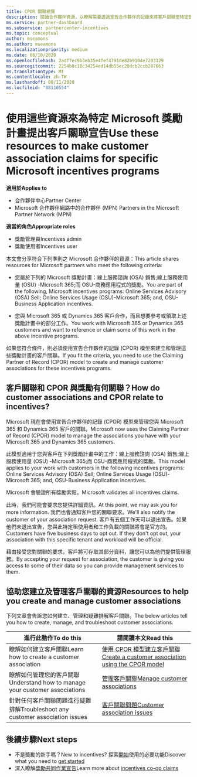 ```yaml
---
title: CPOR 關聯總覽
description: 閱讀合作夥伴資源，以瞭解需要透過宣告合作夥伴的記錄來將客戶關聯至特定獎勵方案 (CPOR) 模型。
ms.service: partner-dashboard
ms.subservice: partnercenter-incentives
ms.topic: conceptual
author: mseamons
ms.author: mseamons
ms.localizationpriority: medium
ms.date: 08/10/2020
ms.openlocfilehash: 2adf7ec9b3eb35e4fef4791de82b9104e7203329
ms.sourcegitcommit: 2254b8c18c34254ed14db55ec20dcb2ccb287663
ms.translationtype: MT
ms.contentlocale: zh-TW
ms.lasthandoff: 08/11/2020
ms.locfileid: "88110554"
---
```

# <a name="use-these-resources-to-make-customer-association-claims-for-specific-microsoft-incentives-programs"></a><span data-ttu-id="de480-103">使用這些資源來為特定 Microsoft 獎勵計畫提出客戶關聯宣告</span><span class="sxs-lookup"><span data-stu-id="de480-103">Use these resources to make customer association claims for specific Microsoft incentives programs</span></span>

<span data-ttu-id="de480-104">**適用於**</span><span class="sxs-lookup"><span data-stu-id="de480-104">**Applies to**</span></span>

- <span data-ttu-id="de480-105">合作夥伴中心</span><span class="sxs-lookup"><span data-stu-id="de480-105">Partner Center</span></span>
- <span data-ttu-id="de480-106">Microsoft 合作夥伴網路中的合作夥伴 (MPN) </span><span class="sxs-lookup"><span data-stu-id="de480-106">Partners in the Microsoft Partner Network (MPN)</span></span>

<span data-ttu-id="de480-107">**適當的角色**</span><span class="sxs-lookup"><span data-stu-id="de480-107">**Appropriate roles**</span></span>

- <span data-ttu-id="de480-108">獎勵管理員</span><span class="sxs-lookup"><span data-stu-id="de480-108">Incentives admin</span></span>
- <span data-ttu-id="de480-109">獎勵使用者</span><span class="sxs-lookup"><span data-stu-id="de480-109">Incentives user</span></span>

<span data-ttu-id="de480-110">本文會分享符合下列準則之 Microsoft 合作夥伴的資源：</span><span class="sxs-lookup"><span data-stu-id="de480-110">This article shares resources for Microsoft partners who meet the following criteria:</span></span>

- <span data-ttu-id="de480-111">您屬於下列的 Microsoft 獎勵計畫：線上服務諮詢 (OSA) 銷售;線上服務使用量 (OSU) -Microsoft 365;而 OSU-商務應用程式的獎勵。</span><span class="sxs-lookup"><span data-stu-id="de480-111">You are part of the following, Microsoft incentives programs: Online Services Advisory (OSA) Sell; Online Services Usage (OSU)-Microsoft 365; and, OSU-Business Application incentives.</span></span>

- <span data-ttu-id="de480-112">您與 Microsoft 365 或 Dynamics 365 客戶合作，而且想要參考或領取上述獎勵計畫中的部分工作。</span><span class="sxs-lookup"><span data-stu-id="de480-112">You work with Microsoft 365 or Dynamics 365 customers and want to reference or claim some of this work in the above incentive programs.</span></span>

<span data-ttu-id="de480-113">如果您符合條件，則必須使用宣告合作夥伴的記錄 (CPOR) 模型來建立和管理這些獎勵計畫的客戶關聯。</span><span class="sxs-lookup"><span data-stu-id="de480-113">If you fit the criteria, you need to use the Claiming Partner of Record (CPOR) model to create and manage customer associations for these incentives programs.</span></span>
 
## <a name="how-do-customer-associations-and-cpor-relate-to-incentives"></a><span data-ttu-id="de480-114">客戶關聯和 CPOR 與獎勵有何關聯？</span><span class="sxs-lookup"><span data-stu-id="de480-114">How do customer associations and CPOR relate to incentives?</span></span>

<span data-ttu-id="de480-115">Microsoft 現在會使用宣告合作夥伴的記錄 (CPOR) 模型來管理您與 Microsoft 365 和 Dynamics 365 客戶的關聯。</span><span class="sxs-lookup"><span data-stu-id="de480-115">Microsoft now uses the Claiming Partner of Record (CPOR) model to manage the associations you have with your Microsoft 365 and Dynamics 365 customers.</span></span>

<span data-ttu-id="de480-116">此模型適用于您與客戶在下列獎勵計畫中的工作：線上服務諮詢 (OSA) 銷售;線上服務使用量 (OSU) -Microsoft 365;而 OSU-商務應用程式的獎勵。</span><span class="sxs-lookup"><span data-stu-id="de480-116">This model applies to your work with customers in the following incentives programs: Online Services Advisory (OSA) Sell; Online Services Usage (OSU)-Microsoft 365; and, OSU-Business Application incentives.</span></span>

<span data-ttu-id="de480-117">Microsoft 會驗證所有獎勵索賠。</span><span class="sxs-lookup"><span data-stu-id="de480-117">Microsoft validates all incentives claims.</span></span>

<span data-ttu-id="de480-118">此時，我們可能會要求您提供詳細資訊。</span><span class="sxs-lookup"><span data-stu-id="de480-118">At this point, we may ask you for more information.</span></span> <span data-ttu-id="de480-119">我們也會通知客戶您的關聯要求。</span><span class="sxs-lookup"><span data-stu-id="de480-119">We'll also notify the customer of your association request.</span></span> <span data-ttu-id="de480-120">客戶有五個工作天可以退出宣告。如果他們未退出宣告，您與此特定租使用者和工作負載的關聯將會是官方的。</span><span class="sxs-lookup"><span data-stu-id="de480-120">Customers have five business days to opt out. If they don't opt out, your association with this specific tenant and workload will be official.</span></span>

<span data-ttu-id="de480-121">藉由接受您對關聯的要求，客戶將可存取其部分資料，讓您可以為他們提供管理服務。</span><span class="sxs-lookup"><span data-stu-id="de480-121">By accepting your request for association, the customer is giving you access to some of their data so you can provide management services to them.</span></span> 

## <a name="resources-to-help-you-create-and-manage-customer-associations"></a><span data-ttu-id="de480-122">協助您建立及管理客戶關聯的資源</span><span class="sxs-lookup"><span data-stu-id="de480-122">Resources to help you create and manage customer associations</span></span>

<span data-ttu-id="de480-123">下列文章會告訴您如何建立、管理和疑難排解客戶關聯。</span><span class="sxs-lookup"><span data-stu-id="de480-123">The below articles tell you how to create, manage, and troubleshoot customer associations.</span></span>

|  <span data-ttu-id="de480-124">**進行此動作**</span><span class="sxs-lookup"><span data-stu-id="de480-124">**To do this**</span></span>  |  <span data-ttu-id="de480-125">**請閱讀本文**</span><span class="sxs-lookup"><span data-stu-id="de480-125">**Read this**</span></span>  |
|--------------|-----------|
| <span data-ttu-id="de480-126">瞭解如何建立客戶關聯</span><span class="sxs-lookup"><span data-stu-id="de480-126">Learn how to create a customer association</span></span>  | [<span data-ttu-id="de480-127">使用 CPOR 模型建立客戶關聯</span><span class="sxs-lookup"><span data-stu-id="de480-127">Create a customer association using the CPOR model</span></span>](submit-osa-claim.md)  |
|<span data-ttu-id="de480-128">瞭解如何管理您的客戶關聯</span><span class="sxs-lookup"><span data-stu-id="de480-128">Understand how to manage your customer associations</span></span>  | [<span data-ttu-id="de480-129">管理客戶關聯</span><span class="sxs-lookup"><span data-stu-id="de480-129">Manage customer associations</span></span>](incentives-manage-customer-associations.md)  |
|<span data-ttu-id="de480-130">針對任何客戶關聯問題進行疑難排解</span><span class="sxs-lookup"><span data-stu-id="de480-130">Troubleshoot any customer association issues</span></span>  | [<span data-ttu-id="de480-131">客戶關聯問題</span><span class="sxs-lookup"><span data-stu-id="de480-131">Customer association issues</span></span>](incentives-customer-association-issues.md)  |

## <a name="next-steps"></a><span data-ttu-id="de480-132">後續步驟</span><span class="sxs-lookup"><span data-stu-id="de480-132">Next steps</span></span>

- <span data-ttu-id="de480-133">不是獎勵的新手嗎？</span><span class="sxs-lookup"><span data-stu-id="de480-133">New to incentives?</span></span> <span data-ttu-id="de480-134">探索[開始](incentives-get-started-intro.md)使用的必要功能</span><span class="sxs-lookup"><span data-stu-id="de480-134">Discover what you need to [get started](incentives-get-started-intro.md)</span></span>
- <span data-ttu-id="de480-135">深入瞭解[獎勵共同作業宣告](claims-overview.md)</span><span class="sxs-lookup"><span data-stu-id="de480-135">Learn more about [incentives co-op claims](claims-overview.md)</span></span>
